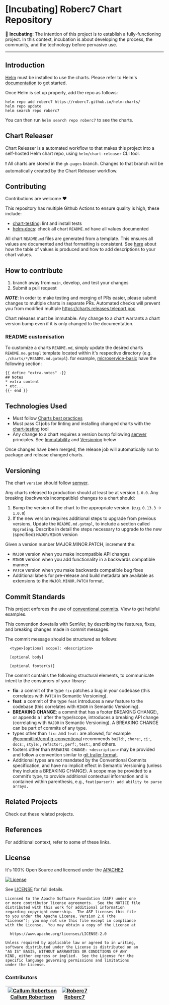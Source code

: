 # [Incubating] Roberc7 Chart Repository


:egg: **Incubating**: The intention of this project is to establish a fully-functioning project. In this context, incubation is about developing the process, the community, and the technology before pervasive use.



---


## Introduction

[Helm](https://helm.sh) must be installed to use the charts.
Please refer to Helm's [documentation](https://helm.sh/docs/) to get started.

Once Helm is set up properly, add the repo as follows:

```console
helm repo add roberc7 https://roberc7.github.io/helm-charts/
helm repo update
helm search repo roberc7
```

You can then run `helm search repo roberc7` to see the charts.

<!-- Keep full URL links to repo files because this README syncs from main to gh-pages.  -->

## Chart Releaser
Chart Releaser is a automated workflow to that makes this project into a self-hosted Helm chart repo, using `helm/chart-releaser` CLI tool.

:exclamation: All charts are stored in the `gh-pages` branch. Changes to that branch will be automatically created by the Chart Releaser workflow.



## Contributing

Contributions are welcome ❤️

This repository has multiple Github Actions to ensure quality is high, these include:

- [chart-testing](https://github.com/helm/chart-testing): lint and install tests
- [helm-docs](https://github.com/norwoodj/helm-docs): check all chart `README.md` have all values documented

All chart `README.md` files are generated from a template. This ensures all values are documented and that formatting is consistent. See [here](https://github.com/norwoodj/helm-docs#valuesyaml-metadata) about how the table of values is produced and how to add descriptions to your chart values.

## How to contribute
1. branch away from `main`, develop, and test your changes
2. Submit a pull request

***NOTE***: In order to make testing and merging of PRs easier, please submit changes to multiple charts in separate PRs. Automated checks will prevent you from modified multiple https://charts.releases.teleport.poc

Chart releases must be immutable. Any change to a chart warrants a chart version bump even if it is only changed to the documentation.

### README customisation

To customize a charts `README.md`, simply update the desired charts `README.me.gotmpl` template located within it's respective directory (e.g. `./charts/*/README.md.gotmpl`).
for example, [microservice-basic](./charts/k8s-cronjob/README.md.gotmpl) have the following section:
```
{{ define "extra.notes" -}}
## Notes
* extra content  
* etc...
{{- end }}
```


## Technologies Used

* Must follow [Charts best practices](https://helm.sh/docs/topics/chart_best_practices/)
* Must pass CI jobs for linting and installing changed charts with the [chart-testing](https://github.com/helm/chart-testing) tool
* Any change to a chart requires a version bump following [semver](https://semver.org/) principles. See [Immutability](#immutability) and [Versioning](#versioning) below

Once changes have been merged, the release job will automatically run to package and release changed charts.



## Versioning

The chart `version` should follow [semver](https://semver.org/).

Any charts released to production should at least be at version `1.0.0`. Any breaking (backwards incompatible) changes to a chart should:

1. Bump the version of the chart to the appropriate version. (e.g. `0.13.3` -> `1.0.0`)
2. If the new version requires additional steps to upgrade from previous versions, Update the `README.md.gotmpl`, to include a section called `Upgrading`. Describe in detail the steps necessary to upgrade to the new (specified) `MAJOR/MINOR` version 

Given a version number MAJOR.MINOR.PATCH, increment the:

- `MAJOR` version when you make incompatible API changes
- `MINOR` version when you add functionality in a backwards compatible manner
- `PATCH` version when you make backwards compatible bug fixes
- Additional labels for pre-release and build metadata are available as extensions to the `MAJOR.MINOR.PATCH` format.



## Commit Standards

This project enforces the use of [conventional commits](https://www.conventionalcommits.org/en/v1.0.0/). View to get helpful examples.

This convention dovetails with SemVer, by describing the features, fixes, and breaking changes made in commit messages.

The commit message should be structured as follows:
```
  <type>[optional scope]: <description>

  [optional body]

  [optional footer(s)]
```
The commit contains the following structural elements, to communicate intent to the consumers of your library:

- **fix**: a commit of the type `fix` patches a bug in your codebase (this correlates with `PATCH` in Semantic Versioning).
- **feat**: a commit of the type `feat` introduces a new feature to the codebase (this correlates with `MINOR` in Semantic Versioning).
- **BREAKING CHANGE**: a commit that has a footer BREAKING CHANGE:, or appends a ! after the type/scope, introduces a breaking API change (correlating with `MAJOR` in Semantic Versioning). A BREAKING CHANGE can be part of commits of any type.
- types other than `fix:` and `feat:` are allowed, for example [@commitlint/config-conventional](https://github.com/conventional-changelog/commitlint/tree/master/%40commitlint/config-conventional) recommends `build:`, `chore:`, `ci:`, `docs:`, `style:`, `refactor:`, `perf:`, `test:`, and others.
- footers other than `BREAKING CHANGE: <description>` may be provided and follow a convention similar to [git trailer format](https://git-scm.com/docs/git-interpret-trailers).
- Additional types are not mandated by the Conventional Commits specification, and have no implicit effect in Semantic Versioning (unless they include a BREAKING CHANGE). A scope may be provided to a commit’s type, to provide additional contextual information and is contained within parenthesis, e.g., `feat(parser): add ability to parse arrays.`





## Related Projects

Check out these related projects.



## References

For additional context, refer to some of these links.





## License

It's 100% Open Source and licensed under the [APACHE2](LICENSE).

[![License](https://img.shields.io/badge/License-Apache%202.0-blue.svg)](https://opensource.org/licenses/Apache-2.0)

See [LICENSE](LICENSE) for full details.

```text
Licensed to the Apache Software Foundation (ASF) under one
or more contributor license agreements.  See the NOTICE file
distributed with this work for additional information
regarding copyright ownership.  The ASF licenses this file
to you under the Apache License, Version 2.0 (the
"License"); you may not use this file except in compliance
with the License.  You may obtain a copy of the License at

  https://www.apache.org/licenses/LICENSE-2.0

Unless required by applicable law or agreed to in writing,
software distributed under the License is distributed on an
"AS IS" BASIS, WITHOUT WARRANTIES OR CONDITIONS OF ANY
KIND, either express or implied.  See the License for the
specific language governing permissions and limitations
under the License.
```



### Contributors

<!-- markdownlint-disable -->
|  [![Callum Robertson][callumccr_avatar]][callumccr_homepage]<br/>[Callum Robertson][callumccr_homepage] | [![Roberc7][roberc7_avatar]][roberc7_homepage]<br/>[Roberc7][roberc7_homepage] |
|---|---|
<!-- markdownlint-restore -->

  [callumccr_homepage]: https://github.com/callumccr
  [callumccr_avatar]: https://img.cloudposse.com/150x150/https://github.com/callumccr.png
  [roberc7_homepage]: https://github.com/roberc7
  [roberc7_avatar]: https://img.cloudposse.com/150x150/https://github.com/roberc7.png

